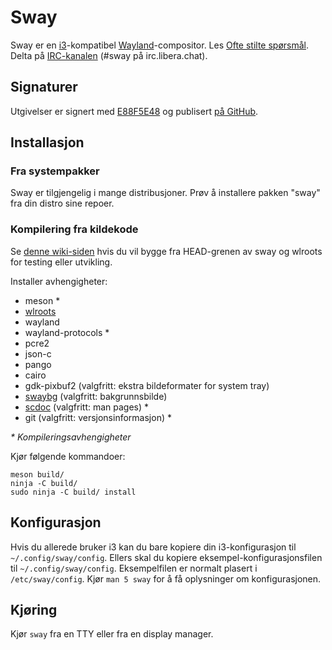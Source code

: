 # Sway

Sway er en [i3]-kompatibel [Wayland]-compositor. Les [Ofte stilte spørsmål].
Delta på [IRC-kanalen][IRC-kanal] \(#sway på irc.libera.chat).

## Signaturer

Utgivelser er signert med [E88F5E48] og publisert [på GitHub][GitHub releases].

## Installasjon

### Fra systempakker

Sway er tilgjengelig i mange distribusjoner. Prøv å installere pakken "sway"
fra din distro sine repoer.

### Kompilering fra kildekode

Se [denne wiki-siden][Oppsetting for utvikling] hvis du vil bygge fra HEAD-grenen av
sway og wlroots for testing eller utvikling.

Installer avhengigheter:

* meson \*
* [wlroots]
* wayland
* wayland-protocols \*
* pcre2
* json-c
* pango
* cairo
* gdk-pixbuf2 (valgfritt: ekstra bildeformater for system tray)
* [swaybg] (valgfritt: bakgrunnsbilde)
* [scdoc] (valgfritt: man pages) \*
* git (valgfritt: versjonsinformasjon) \*

_\* Kompileringsavhengigheter_

Kjør følgende kommandoer:

    meson build/
    ninja -C build/
    sudo ninja -C build/ install

## Konfigurasjon

Hvis du allerede bruker i3 kan du bare kopiere din i3-konfigurasjon til
`~/.config/sway/config`. Ellers skal du kopiere eksempel-konfigurasjonsfilen til
`~/.config/sway/config`. Eksempelfilen er normalt plasert i `/etc/sway/config`.
Kjør `man 5 sway` for å få oplysninger om konfigurasjonen.

## Kjøring

Kjør `sway` fra en TTY eller fra en display manager.

[i3]: https://i3wm.org/
[Wayland]: http://wayland.freedesktop.org/
[Ofte stilte spørsmål]: https://github.com/swaywm/sway/wiki
[IRC-kanal]: https://web.libera.chat/gamja/?channels=#sway
[E88F5E48]: https://keys.openpgp.org/search?q=34FF9526CFEF0E97A340E2E40FDE7BE0E88F5E48
[GitHub releases]: https://github.com/swaywm/sway/releases
[Oppsetting for utvikling]: https://github.com/swaywm/sway/wiki/Development-Setup
[wlroots]: https://gitlab.freedesktop.org/wlroots/wlroots
[swaybg]: https://github.com/swaywm/swaybg/
[scdoc]: https://git.sr.ht/~sircmpwn/scdoc
